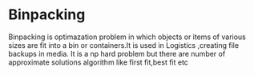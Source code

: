 # Binpacking
Binpacking is optimazation problem in which objects or items of various sizes are fit into a bin or containers.It is used in Logistics ,creating file backups in media. It is a np hard problem but there are number of approximate solutions algorithm like first fit,best fit etc 
